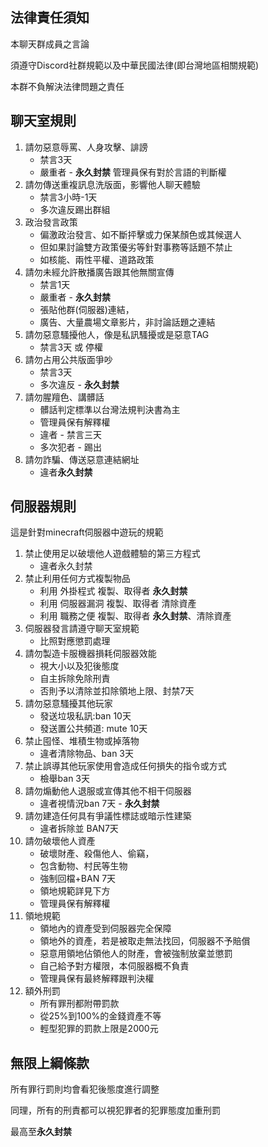## 法律責任須知

本聊天群成員之言論

須遵守Discord社群規範以及中華民國法律(即台灣地區相關規範)

本群不負解決法律問題之責任


## 聊天室規則
1. 請勿惡意辱罵、人身攻擊、誹謗
    - 禁言3天
    - 嚴重者 - **永久封禁**
管理員保有對於言語的判斷權
2. 請勿傳送重複訊息洗版面，影響他人聊天體驗
    - 禁言3小時-1天
    - 多次違反踢出群組
3. 政治發言政策
    - 偏激政治發言、如不斷抨擊或力保某顏色或其候選人
    - 但如果討論雙方政策優劣等針對事務等話題不禁止
    - 如核能、兩性平權、道路政策
4. 請勿未經允許散播廣告跟其他無關宣傳
    - 禁言1天
    - 嚴重者 - **永久封禁**
    - 張貼他群(伺服器)連結，
    - 廣告、大量農場文章影片，非討論話題之連結
5. 請勿惡意騷擾他人，像是私訊騷擾或是惡意TAG
    - 禁言3天 或 停權
6. 請勿占用公共版面爭吵
    - 禁言3天
    - 多次違反 - **永久封禁**
7. 請勿腥羶色、講髒話
    - 髒話判定標準以台灣法規判決書為主
    - 管理員保有解釋權
    - 違者 - 禁言三天
    - 多次犯者 - 踢出
8. 請勿詐騙、傳送惡意連結網址
    - 違者**永久封禁**

## 伺服器規則

這是針對minecraft伺服器中遊玩的規範

1. 禁止使用足以破壞他人遊戲體驗的第三方程式
    - 違者永久封禁
2. 禁止利用任何方式複製物品
    - 利用 外掛程式 複製、取得者 **永久封禁**
    - 利用 伺服器漏洞 複製、取得者 清除資產
    - 利用 職務之便 複製、取得者 **永久封禁**、清除資產
3. 伺服器發言請遵守聊天室規範
    - 比照對應懲罰處理
4. 請勿製造卡服機器損耗伺服器效能
    - 視大小以及犯後態度
    - 自主拆除免除刑責
    - 否則予以清除並扣除領地上限、封禁7天
5. 請勿惡意騷擾其他玩家
    - 發送垃圾私訊:ban 10天
    - 發送置公共頻道: mute 10天
6. 禁止囤怪、堆積生物或掉落物
    - 違者清除物品、ban 3天
7. 禁止誤導其他玩家使用會造成任何損失的指令或方式
    - 檢舉ban 3天
8. 請勿煽動他人退服或宣傳其他不相干伺服器
    - 違者視情況ban 7天 - **永久封禁**
9. 請勿建造任何具有爭議性標誌或暗示性建築
    - 違者拆除並 BAN7天
10. 請勿破壞他人資產
    - 破壞財產、殺傷他人、偷竊，
    - 包含動物、村民等生物
    - 強制回檔+BAN 7天
    - 領地規範詳見下方
    - 管理員保有解釋權
11. 領地規範
    - 領地內的資產受到伺服器完全保障
    - 領地外的資產，若是被取走無法找回，伺服器不予賠償
    - 惡意用領地佔領他人的財產，會被強制放棄並懲罰
    - 自己給予對方權限，本伺服器概不負責
    - 管理員保有最終解釋跟判決權
12. 額外刑罰
    - 所有罪刑都附帶罰款
    - 從25%到100%的金錢資產不等
    - 輕型犯罪的罰款上限是2000元

## 無限上綱條款

所有罪行罰則均會看犯後態度進行調整

同理，所有的刑責都可以視犯罪者的犯罪態度加重刑罰

最高至**永久封禁**